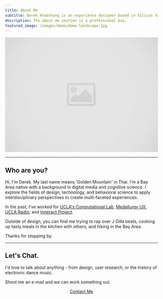 ```yaml
---
title: About Me
subtitle: Derek Khaothong is an experience designer based in Silicon Valley.
description: The about me section is a professional bio.
featured_image: /images/demo/demo-landscape.jpg
---
```


![](/images/placeholder.jpg)

---


## Who are you?

Hi, I'm Derek. My last name means 'Golden Mountain' in Thai.
I'm a Bay Area native with a background in digital media and cognitive science. 
I explore the fields of design, technology, and behavioral science to apply interdisciplinary perspectives to create multi-faceted experiences. 


In the past, I've worked for [UCLA's Computational Lab](http://cvl.psych.ucla.edu), [Medallurgy UX](http://medallurgy.com), [UCLA Radio](https://uclaradio.com); and [Inneract Project](https://inneractproject.org). 


Outside of design, you can find me trying to rap over J Dilla beats, cooking up tasty meals in the kitchen with others, and hiking in the Bay Area.

Thanks for stopping by.

---
## Let's Chat.

I'd love to talk about anything - from design, user research, or the history of electronic dance music. 


Shoot me an e-mail and we can work something out.


<div style="text-align:center;">
    <a href="mailto:dkhaothong@ucla.edu" class="button button--large">Contact Me</a>
</div>
